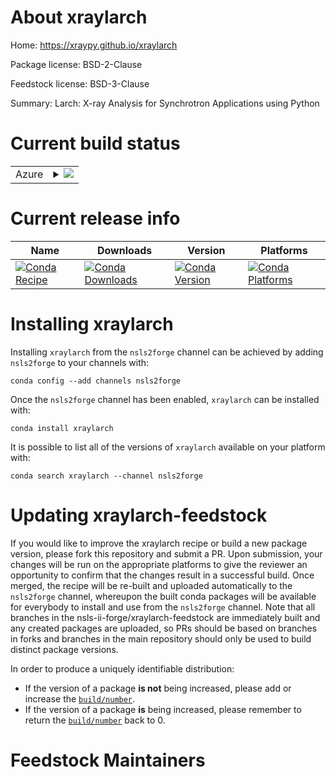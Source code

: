 About xraylarch
===============

Home: https://xraypy.github.io/xraylarch

Package license: BSD-2-Clause

Feedstock license: BSD-3-Clause

Summary: Larch: X-ray Analysis for Synchrotron Applications using Python



Current build status
====================


<table>
    
  <tr>
    <td>Azure</td>
    <td>
      <details>
        <summary>
          <a href="https://dev.azure.com/nsls2forge/nsls2forge/_build/latest?definitionId=110&branchName=master">
            <img src="https://dev.azure.com/nsls2forge/nsls2forge/_apis/build/status/xraylarch-feedstock?branchName=master">
          </a>
        </summary>
        <table>
          <thead><tr><th>Variant</th><th>Status</th></tr></thead>
          <tbody><tr>
              <td>linux_64_python3.6</td>
              <td>
                <a href="https://dev.azure.com/nsls2forge/nsls2forge/_build/latest?definitionId=110&branchName=master">
                  <img src="https://dev.azure.com/nsls2forge/nsls2forge/_apis/build/status/xraylarch-feedstock?branchName=master&jobName=linux&configuration=linux_64_python3.6" alt="variant">
                </a>
              </td>
            </tr><tr>
              <td>linux_64_python3.7</td>
              <td>
                <a href="https://dev.azure.com/nsls2forge/nsls2forge/_build/latest?definitionId=110&branchName=master">
                  <img src="https://dev.azure.com/nsls2forge/nsls2forge/_apis/build/status/xraylarch-feedstock?branchName=master&jobName=linux&configuration=linux_64_python3.7" alt="variant">
                </a>
              </td>
            </tr><tr>
              <td>osx_64_python3.6</td>
              <td>
                <a href="https://dev.azure.com/nsls2forge/nsls2forge/_build/latest?definitionId=110&branchName=master">
                  <img src="https://dev.azure.com/nsls2forge/nsls2forge/_apis/build/status/xraylarch-feedstock?branchName=master&jobName=osx&configuration=osx_64_python3.6" alt="variant">
                </a>
              </td>
            </tr><tr>
              <td>osx_64_python3.7</td>
              <td>
                <a href="https://dev.azure.com/nsls2forge/nsls2forge/_build/latest?definitionId=110&branchName=master">
                  <img src="https://dev.azure.com/nsls2forge/nsls2forge/_apis/build/status/xraylarch-feedstock?branchName=master&jobName=osx&configuration=osx_64_python3.7" alt="variant">
                </a>
              </td>
            </tr><tr>
              <td>win_64_python3.6</td>
              <td>
                <a href="https://dev.azure.com/nsls2forge/nsls2forge/_build/latest?definitionId=110&branchName=master">
                  <img src="https://dev.azure.com/nsls2forge/nsls2forge/_apis/build/status/xraylarch-feedstock?branchName=master&jobName=win&configuration=win_64_python3.6" alt="variant">
                </a>
              </td>
            </tr><tr>
              <td>win_64_python3.7</td>
              <td>
                <a href="https://dev.azure.com/nsls2forge/nsls2forge/_build/latest?definitionId=110&branchName=master">
                  <img src="https://dev.azure.com/nsls2forge/nsls2forge/_apis/build/status/xraylarch-feedstock?branchName=master&jobName=win&configuration=win_64_python3.7" alt="variant">
                </a>
              </td>
            </tr>
          </tbody>
        </table>
      </details>
    </td>
  </tr>
</table>

Current release info
====================

| Name | Downloads | Version | Platforms |
| --- | --- | --- | --- |
| [![Conda Recipe](https://img.shields.io/badge/recipe-xraylarch-green.svg)](https://anaconda.org/nsls2forge/xraylarch) | [![Conda Downloads](https://img.shields.io/conda/dn/nsls2forge/xraylarch.svg)](https://anaconda.org/nsls2forge/xraylarch) | [![Conda Version](https://img.shields.io/conda/vn/nsls2forge/xraylarch.svg)](https://anaconda.org/nsls2forge/xraylarch) | [![Conda Platforms](https://img.shields.io/conda/pn/nsls2forge/xraylarch.svg)](https://anaconda.org/nsls2forge/xraylarch) |

Installing xraylarch
====================

Installing `xraylarch` from the `nsls2forge` channel can be achieved by adding `nsls2forge` to your channels with:

```
conda config --add channels nsls2forge
```

Once the `nsls2forge` channel has been enabled, `xraylarch` can be installed with:

```
conda install xraylarch
```

It is possible to list all of the versions of `xraylarch` available on your platform with:

```
conda search xraylarch --channel nsls2forge
```




Updating xraylarch-feedstock
============================

If you would like to improve the xraylarch recipe or build a new
package version, please fork this repository and submit a PR. Upon submission,
your changes will be run on the appropriate platforms to give the reviewer an
opportunity to confirm that the changes result in a successful build. Once
merged, the recipe will be re-built and uploaded automatically to the
`nsls2forge` channel, whereupon the built conda packages will be available for
everybody to install and use from the `nsls2forge` channel.
Note that all branches in the nsls-ii-forge/xraylarch-feedstock are
immediately built and any created packages are uploaded, so PRs should be based
on branches in forks and branches in the main repository should only be used to
build distinct package versions.

In order to produce a uniquely identifiable distribution:
 * If the version of a package **is not** being increased, please add or increase
   the [``build/number``](https://conda.io/docs/user-guide/tasks/build-packages/define-metadata.html#build-number-and-string).
 * If the version of a package **is** being increased, please remember to return
   the [``build/number``](https://conda.io/docs/user-guide/tasks/build-packages/define-metadata.html#build-number-and-string)
   back to 0.

Feedstock Maintainers
=====================


